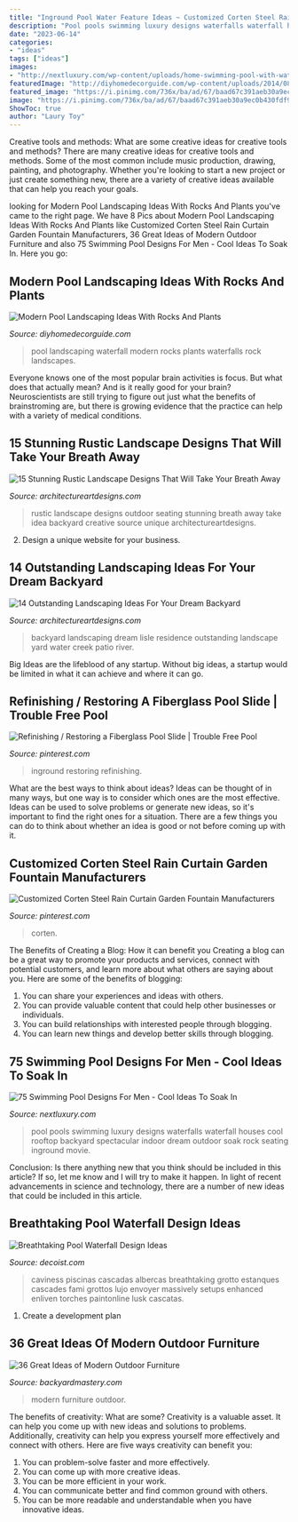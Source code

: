 ```yaml
---
title: "Inground Pool Water Feature Ideas ~ Customized Corten Steel Rain Curtain Garden Fountain Manufacturers"
description: "Pool pools swimming luxury designs waterfalls waterfall houses cool rooftop backyard spectacular indoor dream outdoor soak rock seating inground movie"
date: "2023-06-14"
categories:
- "ideas"
tags: ["ideas"]
images:
- "http://nextluxury.com/wp-content/uploads/home-swimming-pool-with-waterfall-from-rooftop.jpg"
featuredImage: "http://diyhomedecorguide.com/wp-content/uploads/2014/08/Artifical-waterfall-landscapes.jpg"
featured_image: "https://i.pinimg.com/736x/ba/ad/67/baad67c391aeb30a9ec0b430fdf9167e.jpg"
image: "https://i.pinimg.com/736x/ba/ad/67/baad67c391aeb30a9ec0b430fdf9167e.jpg"
ShowToc: true
author: "Laury Toy"
---
```



Creative tools and methods: What are some creative ideas for creative tools and methods?
There are many creative ideas for creative tools and methods. Some of the most common include music production, drawing, painting, and photography. Whether you're looking to start a new project or just create something new, there are a variety of creative ideas available that can help you reach your goals.

	

		
looking for Modern Pool Landscaping Ideas With Rocks And Plants you've came to the right page. We have 8 Pics about Modern Pool Landscaping Ideas With Rocks And Plants like Customized Corten Steel Rain Curtain Garden Fountain Manufacturers, 36 Great Ideas of Modern Outdoor Furniture and also 75 Swimming Pool Designs For Men - Cool Ideas To Soak In. Here you go:
		
    
## Modern Pool Landscaping Ideas With Rocks And Plants

<img loading=lazy src="http://diyhomedecorguide.com/wp-content/uploads/2014/08/Artifical-waterfall-landscapes.jpg" onerror="this.onerror=null;this.src='https://tse3.mm.bing.net/th?id=OIP.MQik9ySNa_GCf8PMCOHZhAHaE8&amp;pid=15.1';" alt="Modern Pool Landscaping Ideas With Rocks And Plants">

_Source: diyhomedecorguide.com_

>pool landscaping waterfall modern rocks plants waterfalls rock landscapes. 

	

Everyone knows one of the most popular brain activities is focus. But what does that actually mean? And is it really good for your brain? Neuroscientists are still trying to figure out just what the benefits of brainstroming are, but there is growing evidence that the practice can help with a variety of medical conditions.

    
## 15 Stunning Rustic Landscape Designs That Will Take Your Breath Away

<img loading=lazy src="https://www.architectureartdesigns.com/wp-content/uploads/2016/10/15-Stunning-Rustic-Landscape-Designs-That-Will-Take-Your-Breath-Away-4.jpg" onerror="this.onerror=null;this.src='https://tse1.mm.bing.net/th?id=OIP.JY4qVKYiiZLP3RL4tqxyyQHaFj&amp;pid=15.1';" alt="15 Stunning Rustic Landscape Designs That Will Take Your Breath Away">

_Source: architectureartdesigns.com_

>rustic landscape designs outdoor seating stunning breath away take idea backyard creative source unique architectureartdesigns. 

	

2. Design a unique website for your business.

    
## 14 Outstanding Landscaping Ideas For Your Dream Backyard

<img loading=lazy src="http://www.architectureartdesigns.com/wp-content/uploads/2014/06/7.-Lisle-Residence.jpg" onerror="this.onerror=null;this.src='https://tse1.mm.bing.net/th?id=OIP.jV8ceFi_UbQ4HY1xcpCQqAHaLI&amp;pid=15.1';" alt="14 Outstanding Landscaping Ideas For Your Dream Backyard">

_Source: architectureartdesigns.com_

>backyard landscaping dream lisle residence outstanding landscape yard water creek patio river. 

	

Big Ideas are the lifeblood of any startup. Without big ideas, a startup would be limited in what it can achieve and where it can go.

    
## Refinishing / Restoring A Fiberglass Pool Slide | Trouble Free Pool

<img loading=lazy src="https://i.pinimg.com/736x/6e/48/18/6e481869bfce8b2668d12690a12d3a4d.jpg" onerror="this.onerror=null;this.src='https://tse1.mm.bing.net/th?id=OIP.FPCpcl1dydmsXypuMuTNewHaLH&amp;pid=15.1';" alt="Refinishing / Restoring a Fiberglass Pool Slide | Trouble Free Pool">

_Source: pinterest.com_

>inground restoring refinishing. 

	

What are the best ways to think about ideas?
Ideas can be thought of in many ways, but one way is to consider which ones are the most effective. Ideas can be used to solve problems or generate new ideas, so it's important to find the right ones for a situation. There are a few things you can do to think about whether an idea is good or not before coming up with it.

    
## Customized Corten Steel Rain Curtain Garden Fountain Manufacturers

<img loading=lazy src="https://i.pinimg.com/736x/ba/ad/67/baad67c391aeb30a9ec0b430fdf9167e.jpg" onerror="this.onerror=null;this.src='https://tse1.mm.bing.net/th?id=OIP.bxX3UwoBSif8GxDkfD603wHaHa&amp;pid=15.1';" alt="Customized Corten Steel Rain Curtain Garden Fountain Manufacturers">

_Source: pinterest.com_

>corten. 

	

The Benefits of Creating a Blog: How it can benefit you
Creating a blog can be a great way to promote your products and services, connect with potential customers, and learn more about what others are saying about you. Here are some of the benefits of blogging:
1. You can share your experiences and ideas with others.
2. You can provide valuable content that could help other businesses or individuals.
3. You can build relationships with interested people through blogging.
4. You can learn new things and develop better skills through blogging.

    
## 75 Swimming Pool Designs For Men - Cool Ideas To Soak In

<img loading=lazy src="http://nextluxury.com/wp-content/uploads/home-swimming-pool-with-waterfall-from-rooftop.jpg" onerror="this.onerror=null;this.src='https://tse4.mm.bing.net/th?id=OIP.j1HtK3Gwof6Gjq9rvva7QQHaKl&amp;pid=15.1';" alt="75 Swimming Pool Designs For Men - Cool Ideas To Soak In">

_Source: nextluxury.com_

>pool pools swimming luxury designs waterfalls waterfall houses cool rooftop backyard spectacular indoor dream outdoor soak rock seating inground movie. 

	

Conclusion: Is there anything new that you think should be included in this article? If so, let me know and I will try to make it happen.
In light of recent advancements in science and technology, there are a number of new ideas that could be included in this article.

    
## Breathtaking Pool Waterfall Design Ideas

<img loading=lazy src="https://cdn.decoist.com/wp-content/uploads/2014/01/Bring-home-the-brilliant-tropical-retreat.jpg" onerror="this.onerror=null;this.src='https://tse1.mm.bing.net/th?id=OIP.FkYifJvyzIN_OpAJQg8h5wHaE1&amp;pid=15.1';" alt="Breathtaking Pool Waterfall Design Ideas">

_Source: decoist.com_

>caviness piscinas cascadas albercas breathtaking grotto estanques cascades fami grottos lujo envoyer massively setups enhanced enliven torches paintonline lusk cascatas. 

	

1. Create a development plan 

    
## 36 Great Ideas Of Modern Outdoor Furniture

<img loading=lazy src="https://backyardmastery.com/wp-content/uploads/2017/05/17-modern-outdoor-furniture.jpg" onerror="this.onerror=null;this.src='https://tse3.mm.bing.net/th?id=OIP.1Xk-JCW1iTc-jsPSELtHpQHaLH&amp;pid=15.1';" alt="36 Great Ideas of Modern Outdoor Furniture">

_Source: backyardmastery.com_

>modern furniture outdoor. 

	

The benefits of creativity: What are some?
Creativity is a valuable asset. It can help you come up with new ideas and solutions to problems. Additionally, creativity can help you express yourself more effectively and connect with others. Here are five ways creativity can benefit you: 
1) You can problem-solve faster and more effectively.
2) You can come up with more creative ideas.
3) You can be more efficient in your work.
4) You can communicate better and find common ground with others.
5) You can be more readable and understandable when you have innovative ideas.

